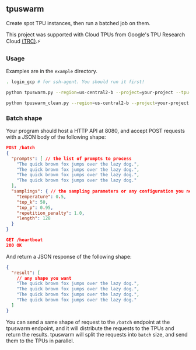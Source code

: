 ## tpuswarm

Create spot TPU instances, then run a batched job on them.

This project was supported with Cloud TPUs from Google's TPU Research Cloud [(TRC)](https://sites.research.google/trc/about/).⚡

### Usage

Examples are in the `example` directory.

```bash
. login_gcp # for ssh-agent. You should run it first!
```

```bash
python tpuswarm.py --region=us-central2-b --project=your-project --tpu-device=v4-8 --node-count=4 --batch=512 --command="echo \"Hello, TPUs\!\" > /tmp/hello.txt" --port=5000 --host=0.0.0.0
```

```bash
python tpuswarm_clean.py --region=us-central2-b --project=your-project
```

### Batch shape

Your program should host a HTTP API at 8080, and accept POST requests with a JSON body of the following shape:

```json
POST /batch
{
  "prompts": [ // the list of prompts to process
    "The quick brown fox jumps over the lazy dog.",
    "The quick brown fox jumps over the lazy dog.",
    "The quick brown fox jumps over the lazy dog.",
    "The quick brown fox jumps over the lazy dog."
  ],
  "samplings": { // the sampling parameters or any configuration you need
    "temperature": 0.5,
    "top_k": 50,
    "top_p": 0.95,
    "repetition_penalty": 1.0,
    "length": 128
  }
}

GET /heartbeat
200 OK
```

And return a JSON response of the following shape:

```json
{
  "result": [
    // any shape you want
    "The quick brown fox jumps over the lazy dog.",
    "The quick brown fox jumps over the lazy dog.",
    "The quick brown fox jumps over the lazy dog.",
    "The quick brown fox jumps over the lazy dog."
  ]
}
```

You can send a same shape of request to the `/batch` endpoint at the tpuswarm endpoint, and it will distribute the requests to the TPUs and return the results.
tpuswarm will split the requests into `batch` size, and send them to the TPUs in parallel.